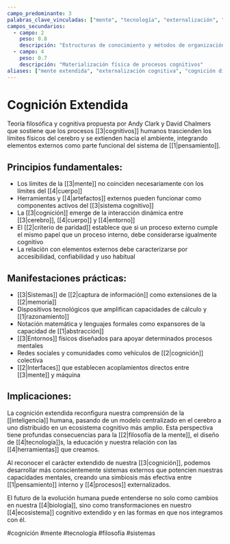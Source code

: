 ```yaml
---
campo_predominante: 3
palabras_clave_vinculadas: ["mente", "tecnología", "externalización", "sistemas", "procesamiento"]
campos_secundarios:
  - campo: 2
    peso: 0.8
    descripción: "Estructuras de conocimiento y métodos de organización"
  - campo: 4
    peso: 0.7
    descripción: "Materialización física de procesos cognitivos"
aliases: ["mente extendida", "externalización cognitiva", "cognición distribuida"]
---
```


# Cognición Extendida

Teoría filosófica y cognitiva propuesta por Andy Clark y David Chalmers que sostiene que los procesos [[3|cognitivos]] humanos trascienden los límites físicos del cerebro y se extienden hacia el ambiente, integrando elementos externos como parte funcional del sistema de [[1|pensamiento]].

## Principios fundamentales:

- Los límites de la [[3|mente]] no coinciden necesariamente con los límites del [[4|cuerpo]]
- Herramientas y [[4|artefactos]] externos pueden funcionar como componentes activos del [[3|sistema cognitivo]]
- La [[3|cognición]] emerge de la interacción dinámica entre [[3|cerebro]], [[4|cuerpo]] y [[4|entorno]]
- El [[2|criterio de paridad]] establece que si un proceso externo cumple el mismo papel que un proceso interno, debe considerarse igualmente cognitivo
- La relación con elementos externos debe caracterizarse por accesibilidad, confiabilidad y uso habitual

## Manifestaciones prácticas:

- [[3|Sistemas]] de [[2|captura de información]] como extensiones de la [[2|memoria]]
- Dispositivos tecnológicos que amplifican capacidades de cálculo y [[1|razonamiento]]
- Notación matemática y lenguajes formales como expansores de la capacidad de [[1|abstracción]]
- [[3|Entornos]] físicos diseñados para apoyar determinados procesos mentales
- Redes sociales y comunidades como vehículos de [[2|cognición]] colectiva
- [[2|Interfaces]] que establecen acoplamientos directos entre [[3|mente]] y máquina

## Implicaciones:

La cognición extendida reconfigura nuestra comprensión de la [[inteligencia]] humana, pasando de un modelo centralizado en el cerebro a uno distribuido en un ecosistema cognitivo más amplio. Esta perspectiva tiene profundas consecuencias para la [[2|filosofía de la mente]], el diseño de [[4|tecnología]]s, la educación y nuestra relación con las [[4|herramientas]] que creamos.

Al reconocer el carácter extendido de nuestra [[3|cognición]], podemos desarrollar más conscientemente sistemas externos que potencien nuestras capacidades mentales, creando una simbiosis más efectiva entre [[1|pensamiento]] interno y [[4|procesos]] externalizados.

El futuro de la evolución humana puede entenderse no solo como cambios en nuestra [[4|biología]], sino como transformaciones en nuestro [[4|ecosistema]] cognitivo extendido y en las formas en que nos integramos con él.

#cognición #mente #tecnología #filosofía #sistemas
